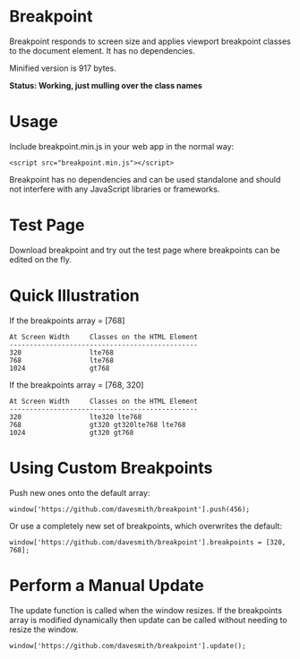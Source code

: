 # Breakpoint
Breakpoint responds to screen size and applies viewport breakpoint classes to the document element. It has no dependencies.

Minified version is 917 bytes.

__Status: Working, just mulling over the class names__

# Usage

Include breakpoint.min.js in your web app in the normal way:

```<script src="breakpoint.min.js"></script>```

Breakpoint has no dependencies and can be used standalone and should not interfere with any JavaScript libraries or frameworks.

# Test Page
Download breakpoint and try out the test page where breakpoints can be edited on the fly.

# Quick Illustration

If the breakpoints array = [768]

```
At Screen Width     Classes on the HTML Element
-----------------------------------------------
320                 lte768
768                 lte768
1024                gt768
```

If the breakpoints array = [768, 320]

```
At Screen Width     Classes on the HTML Element
-----------------------------------------------
320                 lte320 lte768
768                 gt320 gt320lte768 lte768
1024                gt320 gt768
```

# Using Custom Breakpoints

Push new ones onto the default array:

```
window['https://github.com/davesmith/breakpoint'].push(456);
```

Or use a completely new set of breakpoints, which overwrites the default:

```
window['https://github.com/davesmith/breakpoint'].breakpoints = [320, 768];
```

# Perform a Manual Update
The update function is called when the window resizes. If the breakpoints array
is modified dynamically then update can be called without needing to resize the window.

```
window['https://github.com/davesmith/breakpoint'].update();
```

